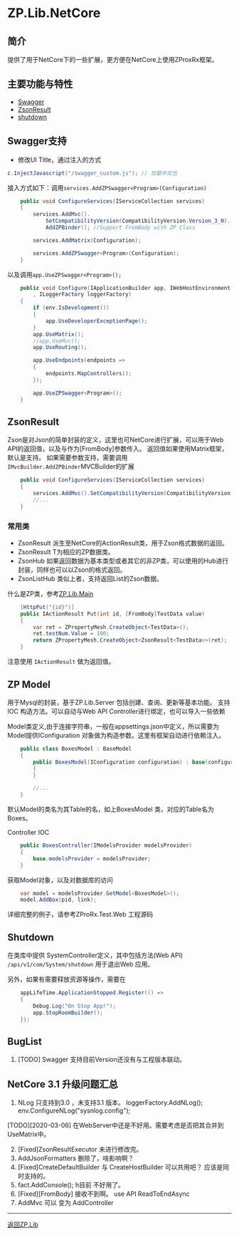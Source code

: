 # ZP.Lib.NetCore

## 简介
提供了用于NetCore下的一些扩展，更方便在NetCore上使用ZProxRx框架。

## 主要功能与特性
 - [Swagger](#swagger%e6%94%af%e6%8c%81)
 - [ZsonResult](#zsonresult)
 - [shutdown](#shutdown)

## Swagger支持

 - 修改UI Title，通过注入的方式
  
  ```csharp
  c.InjectJavascript("/swagger_custom.js"); // 加载中文包
  ```
接入方式如下：调用`services.AddZPSwagger<Program>(Configuration)`
```csharp
    public void ConfigureServices(IServiceCollection services)
    {
        services.AddMvc().
            SetCompatibilityVersion(CompatibilityVersion.Version_3_0).
            AddZPBinder(); //Support FromBody with ZP Class

        services.AddMatrix(Configuration);

        services.AddZPSwagger<Program>(Configuration);
    }
```
以及调用`app.UseZPSwagger<Program>();`
```csharp
    public void Configure(IApplicationBuilder app, IWebHostEnvironment env, IHostApplicationLifetime appLifeTime
        , ILoggerFactory loggerFactory)
    {
        if (env.IsDevelopment())
        {
            app.UseDeveloperExceptionPage();
        }
        app.UseMatrix();
        //app.UseMvc();
        app.UseRouting();

        app.UseEndpoints(endpoints =>
        {
            endpoints.MapControllers();
        });

        app.UseZPSwagger<Program>();
    }
```


## ZsonResult 
Zson是对Json的简单封装的定义，这里也可NetCore进行扩展，可以用于Web API的返回值，以及与作为[FromBody]参数传入。
返回值如果使用Matrix框架，默认是支持。
如果需要参数支持，需要调用` IMvcBuilder.AddZPBinder `MVCBuilder的扩展

```csharp
    public void ConfigureServices(IServiceCollection services)
    {
        services.AddMvc().SetCompatibilityVersion(CompatibilityVersion.Version_3_0).AddZPBinder();
        //...
    }
```

### 常用类
- ZsonResult 派生至NetCore的ActionResult类，用于Zson格式数据的返回。
- ZsonResult<T> T为相应的ZP数据类。
- ZsonHub<T> 如果返回数据为基本类型或者其它的非ZP类，可以使用的Hub进行封装，同样也可以以Zson的格式返回。
- ZsonListHub<T> 类似上者，支持返回List的Zson数据。

什么是ZP类，参考[ZP.Lib.Main](../ZP.Lib.Main/Readme.md)

```csharp
    [HttpPut("{id}")]
    public IActionResult Put(int id, [FromBody]TestData value)
    {
        var ret = ZPropertyMesh.CreateObject<TestData>();
        ret.testNum.Value = 100;
        return ZPropertyMesh.CreateObject<ZsonResult<TestData>>(ret);
    }
```
注意使用 `IActionResult` 做为返回值。


## ZP Model
用于Mysql的封装，基于ZP.Lib.Server
包括创建、查询、更新等基本功能。
支持IOC 构造方法。可以自动与Web API Controller进行绑定，也可以导入一些依赖

Model类定义,由于连接字符串，一般在appsettings.json中定义，所以需要为Model提供IConfiguration 对象做为构造参数。这里有框架自动进行依赖注入。
```csharp
    public class BoxesModel : BaseModel
    {
        public BoxesModel(IConfiguration configuration) : base(configuration)
        {
        }

        //...
    }
```
默认Model的类名为其Table的名，如上BoxesModel 类，对应的Table名为Boxes。

Controller IOC
```csharp   
    public BoxesController(IModelsProvider modelsProvider)
    {
        base.modelsProvider = modelsProvider;
    }
```

获取Model对象，以及对数据库的访问
```csharp   
    var model = modelsProvider.GetModel<BoxesModel>();
    model.AddBox(pid, link);
```
详细完整的例子，请参考ZProRx.Test.Web 工程源码

  
## Shutdown
在类库中提供 SystemController定义，其中包括方法(Web API)
 `/api/v1/com/System/shutdown`
 用于退出Web 应用。

另外，如果有需要释放资源等操作，需要在
```csharp
    appLifeTime.ApplicationStopped.Register(() =>
    {
        Debug.Log("On Stop App!");
        app.StopRoomBuilder();
    });
```

## BugList
1. [TODO] Swagger 支持目前Version还没有与工程版本联动。


## NetCore 3.1 升级问题汇总
1.  NLog 只支持到3.0 ，未支持3.1 版本。
    loggerFactory.AddNLog();
    env.ConfigureNLog("sysnlog.config");

[TODO][2020-03-06]
在WebServer中还是不好用。需要考虑是否把其合并到UseMatrix中。

2. [Fixed]ZsonResultExecutor 未进行修改完。      
3. AddJsonFormatters 删除了，啥影响啊？      
4. [Fixed]CreateDefaultBuilder 与 CreateHostBuilder 可以共用吧？ 应该是同时支持的。
5. fact.AddConsole(); h目前 不好用了。
6. [Fixed][FromBody] 接收不到啊。 use API ReadToEndAsync
7. AddMvc 可以 变为 AddController
---

[返回ZP.Lib](../Readme.md)